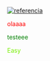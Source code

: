 [![referencia](http://img.youtube.com/vi/j55fHUJqtyw/0.jpg)](http://www.youtube.com/watch?v=j55fHUJqtyw "Video de referencia")


<p style='color:red'> olaaaa </p>

<font color='green'> testeee </font>

<span style='color: #76EE00;'>Easy</span>
